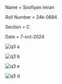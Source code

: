 Name = Soofiyan imran

Roll Number = 24k-0684

Section = C

Date = 7-oct-2024


![q3 a](https://github.com/user-attachments/assets/3fbe7728-4786-440b-8125-0bfe32a168d9)

![q3 b](https://github.com/user-attachments/assets/07d25949-15d7-4ef4-936c-9558aaa40b90)

![q3 e](https://github.com/user-attachments/assets/96b3bce9-6955-4be1-8c06-aa6c2e4ff1f1)

![q3 d](https://github.com/user-attachments/assets/596cc9e4-c3b1-4836-a815-00952ff82d26)
